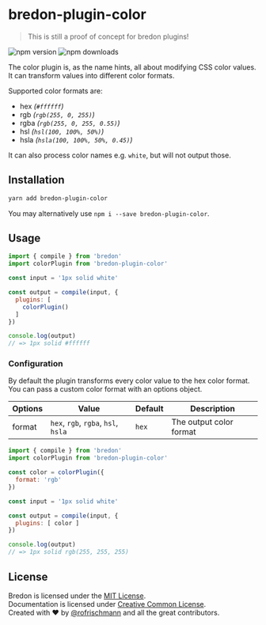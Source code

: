# bredon-plugin-color

> This is still a proof of concept for bredon plugins!

<img alt="npm version" src="https://badge.fury.io/js/bredon-plugin-color.svg"> <img alt="npm downloads" src="https://img.shields.io/npm/dm/bredon-plugin-color.svg">

The color plugin is, as the name hints, all about modifying CSS color values. It can transform values into different color formats.

Supported color formats are:  
* hex *(`#ffffff`)*
* rgb *(`rgb(255, 0, 255)`)*
* rgba *(`rgb(255, 0, 255, 0.55)`)*
* hsl *(`hsl(100, 100%, 50%)`)*
* hsla *(`hsla(100, 100%, 50%, 0.45)`)*

It can also process color names e.g. `white`, but will not output those.

## Installation
```sh
yarn add bredon-plugin-color
```
You may alternatively use `npm i --save bredon-plugin-color`.

## Usage

```javascript
import { compile } from 'bredon'
import colorPlugin from 'bredon-plugin-color'

const input = '1px solid white'

const output = compile(input, {
  plugins: [ 
    colorPlugin()
  ]
})

console.log(output)
// => 1px solid #ffffff
```

### Configuration
By default the plugin transforms every color value to the hex color format.<br>
You can pass a custom color format with an options object.

| Options | Value | Default | Description |
| ------- | ----- | ------- | ----------- |
| format  | `hex`, `rgb`, `rgba`, `hsl`, `hsla` | `hex` | The output color format |

```javascript
import { compile } from 'bredon'
import colorPlugin from 'bredon-plugin-color'

const color = colorPlugin({
  format: 'rgb'
})

const input = '1px solid white'

const output = compile(input, {
  plugins: [ color ]
})

console.log(output)
// => 1px solid rgb(255, 255, 255)
```

## License
Bredon is licensed under the [MIT License](http://opensource.org/licenses/MIT).<br>
Documentation is licensed under [Creative Common License](http://creativecommons.org/licenses/by/4.0/).<br>
Created with ♥ by [@rofrischmann](http://rofrischmann.de) and all the great contributors.
